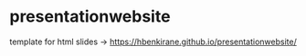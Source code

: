 # presentationwebsite

template for html slides ->  https://hbenkirane.github.io/presentationwebsite/
